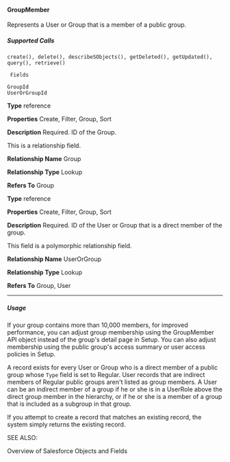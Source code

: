 #### GroupMember

Represents a User or Group that is a member of a public group.

##### Supported Calls
```
create(), delete(), describeSObjects(), getDeleted(), getUpdated(), query(), retrieve()

 Fields

```
```
GroupId
UserOrGroupId

```

**Type**
reference

**Properties**
Create, Filter, Group, Sort

**Description**
Required. ID of the Group.

This is a relationship field.

**Relationship Name**
Group

**Relationship Type**
Lookup

**Refers To**
Group

**Type**
reference

**Properties**
Create, Filter, Group, Sort

**Description**
Required. ID of the User or Group that is a direct member of the group.

This field is a polymorphic relationship field.

**Relationship Name**
UserOrGroup

**Relationship Type**
Lookup

**Refers To**
Group, User


-----

##### Usage

If your group contains more than 10,000 members, for improved performance, you can adjust group membership using the GroupMember
API object instead of the group's detail page in Setup. You can also adjust membership using the public group's access summary or user
access policies in Setup.

A record exists for every User or Group who is a direct member of a public group whose `Type` field is set to Regular. User records that
are indirect members of Regular public groups aren't listed as group members. A User can be an indirect member of a group if he or
she is in a UserRole above the direct group member in the hierarchy, or if he or she is a member of a group that is included as a subgroup
in that group.

If you attempt to create a record that matches an existing record, the system simply returns the existing record.

SEE ALSO:

Overview of Salesforce Objects and Fields
